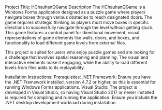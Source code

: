 Project Title: HChauhanQGame
Description
The HChauhanQGame is a Windows Forms application designed as a puzzle game where players navigate boxes through various obstacles to reach designated doors. The game requires strategic thinking as players must move boxes in specific directions to successfully navigate through the level without getting stuck. This game features a control panel for directional movement, visual representations of game elements like walls, doors, and boxes, and functionality to load different game levels from external files.

This project is suited for users who enjoy puzzle games and are looking for a challenge that involves spatial reasoning and planning. The visual and interactive elements make it engaging, while the ability to load different levels from files adds to its replayability.

Installation Instructions:
Prerequisites:
.NET Framework: Ensure you have the .NET Framework installed, version 4.7.2 or higher, as this is essential for running Windows Forms applications.
Visual Studio: The project is developed in Visual Studio, so having Visual Studio 2017 or newer installed is required for compiling and running the application. Ensure you include the .NET desktop development workload during installation.
